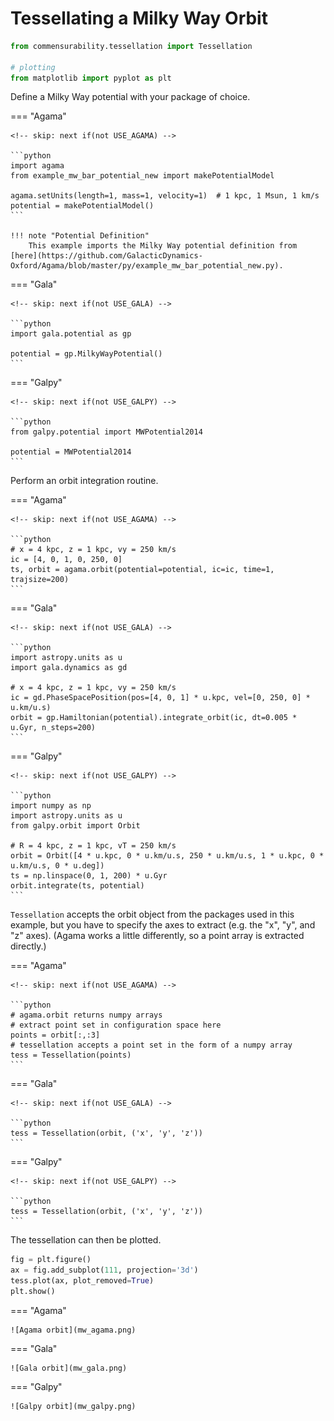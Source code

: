 <!-- invisible-code-block: python
try:
    import agama
    AGAMA_AVAILABLE = True
except ModuleNotFoundError:
    AGAMA_AVAILABLE = False

try:
    import gala
    GALA_AVAILABLE = True
except ModuleNotFoundError:
    GALA_AVAILABLE = False

try:
    import galpy
    GALPY_AVAILABLE = True
except ModuleNotFoundError:
    GALPY_AVAILABLE = False

# NOTE: agama potential is not defined in scope, skip even if agama is available
AGAMA_AVAILABLE = False

# guarantee that exactly one is used
USE_AGAMA = AGAMA_AVAILABLE
USE_GALA = not AGAMA_AVAILABLE and GALA_AVAILABLE
USE_GALPY = not AGAMA_AVAILABLE and not GALA_AVAILABLE and GALPY_AVAILABLE
RUN = USE_AGAMA or USE_GALA or USE_GALPY
-->

# Tessellating a Milky Way Orbit

```python
from commensurability.tessellation import Tessellation

# plotting
from matplotlib import pyplot as plt
```

<!-- invisible-code-block: python
# don't keep plot windows open
from matplotlib import pyplot as plt
plt.ion()
-->

Define a Milky Way potential with your package of choice.

=== "Agama"

    <!-- skip: next if(not USE_AGAMA) -->

    ```python
    import agama
    from example_mw_bar_potential_new import makePotentialModel

    agama.setUnits(length=1, mass=1, velocity=1)  # 1 kpc, 1 Msun, 1 km/s
    potential = makePotentialModel()
    ```

    !!! note "Potential Definition"
        This example imports the Milky Way potential definition from [here](https://github.com/GalacticDynamics-Oxford/Agama/blob/master/py/example_mw_bar_potential_new.py).

=== "Gala"

    <!-- skip: next if(not USE_GALA) -->

    ```python
    import gala.potential as gp

    potential = gp.MilkyWayPotential()
    ```

=== "Galpy"

    <!-- skip: next if(not USE_GALPY) -->

    ```python
    from galpy.potential import MWPotential2014

    potential = MWPotential2014
    ```

Perform an orbit integration routine.

=== "Agama"

    <!-- skip: next if(not USE_AGAMA) -->

    ```python
    # x = 4 kpc, z = 1 kpc, vy = 250 km/s
    ic = [4, 0, 1, 0, 250, 0]
    ts, orbit = agama.orbit(potential=potential, ic=ic, time=1, trajsize=200)
    ```

=== "Gala"

    <!-- skip: next if(not USE_GALA) -->

    ```python
    import astropy.units as u
    import gala.dynamics as gd

    # x = 4 kpc, z = 1 kpc, vy = 250 km/s
    ic = gd.PhaseSpacePosition(pos=[4, 0, 1] * u.kpc, vel=[0, 250, 0] * u.km/u.s)
    orbit = gp.Hamiltonian(potential).integrate_orbit(ic, dt=0.005 * u.Gyr, n_steps=200)
    ```

=== "Galpy"

    <!-- skip: next if(not USE_GALPY) -->

    ```python
    import numpy as np
    import astropy.units as u
    from galpy.orbit import Orbit

    # R = 4 kpc, z = 1 kpc, vT = 250 km/s
    orbit = Orbit([4 * u.kpc, 0 * u.km/u.s, 250 * u.km/u.s, 1 * u.kpc, 0 * u.km/u.s, 0 * u.deg])
    ts = np.linspace(0, 1, 200) * u.Gyr
    orbit.integrate(ts, potential)
    ```


`Tessellation` accepts the orbit object from the packages used in this example, but you have to specify the axes to extract (e.g. the "x", "y", and "z" axes).
(Agama works a little differently, so a point array is extracted directly.)

=== "Agama"

    <!-- skip: next if(not USE_AGAMA) -->

    ```python
    # agama.orbit returns numpy arrays
    # extract point set in configuration space here
    points = orbit[:,:3]
    # tessellation accepts a point set in the form of a numpy array
    tess = Tessellation(points)
    ```

=== "Gala"

    <!-- skip: next if(not USE_GALA) -->

    ```python
    tess = Tessellation(orbit, ('x', 'y', 'z'))
    ```

=== "Galpy"

    <!-- skip: next if(not USE_GALPY) -->

    ```python
    tess = Tessellation(orbit, ('x', 'y', 'z'))
    ```

The tessellation can then be plotted.

<!-- skip: next if(not RUN) -->

```python
fig = plt.figure()
ax = fig.add_subplot(111, projection='3d')
tess.plot(ax, plot_removed=True)
plt.show()
```

=== "Agama"

    ![Agama orbit](mw_agama.png)

=== "Gala"

    ![Gala orbit](mw_gala.png)

=== "Galpy"

    ![Galpy orbit](mw_galpy.png)
